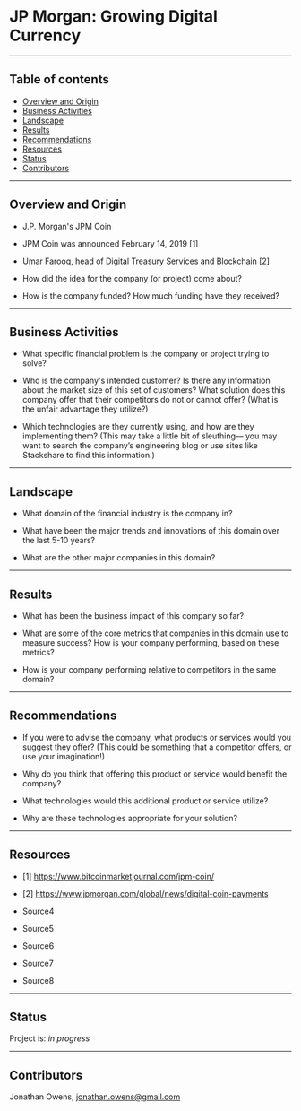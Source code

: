 # JP Morgan: Growing Digital Currency

---

## Table of contents
* [Overview and Origin](#overview-and-origin)
* [Business Activities](#business-activities)
* [Landscape](#landscape)
* [Results](#results)
* [Recommendations](#recommendations)
* [Resources](#resources)
* [Status](#status)
* [Contributors](#contributors)

---

## Overview and Origin

* J.P. Morgan's JPM Coin 

* JPM Coin was announced February 14, 2019 [1]

* Umar Farooq, head of Digital Treasury Services and Blockchain [2]

* How did the idea for the company (or project) come about?

* How is the company funded? How much funding have they received?

---

## Business Activities

* What specific financial problem is the company or project trying to solve?

* Who is the company's intended customer?  Is there any information about the market size of this set of customers?
What solution does this company offer that their competitors do not or cannot offer? (What is the unfair advantage they utilize?)

* Which technologies are they currently using, and how are they implementing them? (This may take a little bit of sleuthing–– you may want to search the company’s engineering blog or use sites like Stackshare to find this information.)

---

## Landscape

* What domain of the financial industry is the company in?

* What have been the major trends and innovations of this domain over the last 5-10 years?

* What are the other major companies in this domain?

---

## Results

* What has been the business impact of this company so far?

* What are some of the core metrics that companies in this domain use to measure success? How is your company performing, based on these metrics?

* How is your company performing relative to competitors in the same domain?

---

## Recommendations

* If you were to advise the company, what products or services would you suggest they offer? (This could be something that a competitor offers, or use your imagination!)

* Why do you think that offering this product or service would benefit the company?

* What technologies would this additional product or service utilize?

* Why are these technologies appropriate for your solution?

---

## Resources

* [1] https://www.bitcoinmarketjournal.com/jpm-coin/

* [2] https://www.jpmorgan.com/global/news/digital-coin-payments

* Source4

* Source5

* Source6

* Source7

* Source8

---

## Status

Project is: _in progress_

---

## Contributors

Jonathan Owens, jonathan.owens@gmail.com

